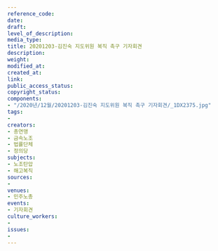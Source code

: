 ```yaml
---
reference_code: 
date: 
draft: 
level_of_description: 
media_type: 
title: 20201203-김진숙 지도위원 복직 촉구 기자회견
description: 
weight: 
modified_at: 
created_at: 
link: 
public_access_status: 
copyright_status: 
components:
- "/2020년/12월/20201203-김진숙 지도위원 복직 촉구 기자회견/_1DX2375.jpg"
tags:
- 
creators:
- 총연맹
- 금속노조
- 법률단체
- 정의당
subjects:
- 노조탄압
- 해고복직
sources:
- 
venues:
- 민주노총
events:
- 기자회견
culture_workers:
- 
issues:
- 
---
```

